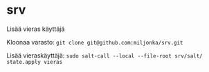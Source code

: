 # srv
Lisää vieras käyttäjä

Kloonaa varasto: `git clone git@github.com:miljonka/srv.git`

Lisää vieraskäyttäjä: `sudo salt-call --local --file-root srv/salt/ state.apply vieras`
